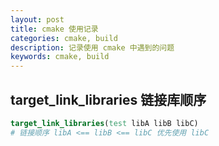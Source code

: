 ```yaml
---
layout: post
title: cmake 使用记录
categories: cmake, build
description: 记录使用 cmake 中遇到的问题
keywords: cmake, build
---
```


## target_link_libraries 链接库顺序
```cmake
target_link_libraries(test libA libB libC)
# 链接顺序 libA <== libB <== libC 优先使用 libC

```